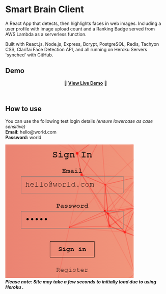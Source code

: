 # Smart Brain Client

A React App that detects, then highlights faces in web images. Including a user profile with image upload count and a Ranking Badge served from AWS Lambda as a serverless function.

Built with React.js, Node.js, Express, Bcrypt, PostgreSQL, Redis, Tachyon CSS, Clarifai Face Detection API, and all running on Heroku Servers 'synched' with GitHub.

## Demo
<div align="center">
  
:rocket: **[View Live Demo](https://sonny-smart-brain.herokuapp.com/)** :rocket:<br>
  
</div>

![<img src="" width="250" height="250"/>](face-detection-demo.gif)

## How to use
<p>
You can use the following test login details <i>(ensure lowercase as case sensitive)</i>

<br>
<b>Email:</b> hello@world.com
<br>
<b>Password:</b> world
<br>
<p>
  
![](login-details.png) 
<br>
_**Please note: Site may take a few seconds to initially load due to using Heroku .**_
